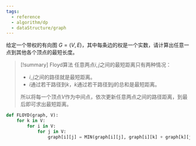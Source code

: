 ```yaml
---
tags:
  - reference
  - algorithm/dp
  - dataStructure/graph
---
```

给定一个带权的有向图 $G = (V, E)$，其中每条边的权是一个实数，请计算出任意一点到其他各个顶点的最短长度。

> [!summary] Floyd算法
> 任意两点$i, j$之间的最短距离只有两种情况：
> - $i, j$之间的路径就是最短距离。
> - $i$通过若干路径到$k$，$k$通过若干路径到$j$的总和是最短距离。
> 
> 所以将每一个顶点$V$作为中间点，依次更新任意两点之间的路径距离，到最后即可求出最短距离。

```python
def FLOYD(graph, V):
	for k in V:
		for i in V:
			for j in V:
				graph[i][j] = MIN(graph[i][j], graph[i][k] + graph[k][j])
```
